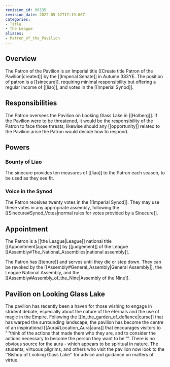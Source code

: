 ```yaml
---
revision_id: 90135
revision_date: 2022-05-12T17:19:06Z
categories:
- Title
- The League
aliases:
- Patron_of_the_Pavilion
---
```


## Overview
The Patron of the Pavilion is an Imperial title [[Create title Patron of the Pavilion|created]] by the [[Imperial Senate]] in Autumn 383YE. The position of patron is a [[sinecure]], requiring minimal responsibility but offering a regular income of [[liao]], and votes in the [[Imperial Synod]]. 
## Responsibilities
The Patron oversees the Pavilion on Looking Glass Lake in [[Holberg]]. If the Pavilion were to be threatened, it would be the responsibility of the Patron to face those threats; likewise should any [[opportunity]] related to the Pavilion arise the Patron would decide how to respond.

## Powers
### Bounty of Liao
The sinecure provides ten measures of [[liao]] to the Patron each season, to be used as they see fit.
### Voice in the Synod
The Patron receives twenty votes in the [[Imperial Synod]]. They may use these votes in any appropriate assembly, following the [[Sinecure#Synod_Votes|normal rules for votes provided by a Sinecure]].
## Appointment
The Patron is a [[the League|League]] national title [[Appointment|appointed]] by [[judgement]] of the League [[Assembly#The_National_Assemblies|national assembly]].

The Patron has [[tenure]] and serves until they die or step down. They can be revoked by the [[Assembly#General_Assembly|General Assembly]], the League National Assembly, and the [[Assembly#Assembly_of_the_Nine|Assembly of the Nine]].

## Pavilion on Looking Glass Lake
The pavilion has recently been a haven for those wishing to engage in strident debate, especially about the nature of the eternals and the use of magic in the Empire. Following the [[In_the_garden_of_defiance|curse]] that has warped the surrounding landscape, the pavilion has become the centre of an inspirational [[Aura#Location_Aura|aura]] that encourages visitors to "''think of the actions that made them who they are, and to consider the actions necessary to become the person they want to be''". There is no obvious source for the aura - which appears to be spiritual in nature. The students, virtuous pilgrims, and others who visit the pavilion now look to the ''Bishop of Looking Glass Lake'' for advice and guidance on matters of virtue.



